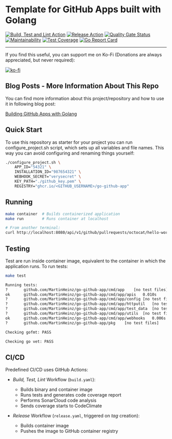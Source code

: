 # Template for GitHub Apps built with Golang

[![Build, Test and Lint Action](https://github.com/MartinHeinz/go-github-app/workflows/Build,%20Test,%20Lint/badge.svg)](https://github.com/MartinHeinz/go-github-app/workflows/Build,%20Test,%20Lint/badge.svg)
[![Release Action](https://github.com/MartinHeinz/go-github-app/workflows/Release/badge.svg)](https://github.com/https://github.com/MartinHeinz/go-github-app/workflows/Release/badge.svg)
[![Quality Gate Status](https://sonarcloud.io/api/project_badges/measure?project=MartinHeinz_go-github-app&metric=alert_status)](https://sonarcloud.io/summary/new_code?id=MartinHeinz_go-github-app)
[![Maintainability](https://api.codeclimate.com/v1/badges/05a671e6cc9b25ddd1e5/maintainability)](https://codeclimate.com/github/MartinHeinz/go-github-app/maintainability)
[![Test Coverage](https://api.codeclimate.com/v1/badges/05a671e6cc9b25ddd1e5/test_coverage)](https://codeclimate.com/github/MartinHeinz/go-github-app/test_coverage)
[![Go Report Card](https://goreportcard.com/badge/github.com/MartinHeinz/go-github-app)](https://goreportcard.com/report/github.com/MartinHeinz/go-github-app)

--------------

If you find this useful, you can support me on Ko-Fi (Donations are always appreciated, but never required):

[![ko-fi](https://ko-fi.com/img/githubbutton_sm.svg)](https://ko-fi.com/K3K6F4XN6)

## Blog Posts - More Information About This Repo

You can find more information about this project/repository and how to use it in following blog post:

[Building GitHub Apps with Golang](https://martinheinz.dev/blog/65)

## Quick Start

To use this repository as starter for your project you can run configure_project.sh script, which sets up all variables and file names. This way you can avoid configuring and renaming things yourself:

```bash
./configure_project.sh \
    APP_ID="54321" \
    INSTALLATION_ID="987654321" \
    WEBHOOK_SECRET="verysecret" \
    KEY_PATH="./github_key.pem" \
    REGISTRY="ghcr.io/<GITHUB_USERNAME>/go-github-app"
```

## Running

```bash
make container  # Builds containerized application
make run        # Runs container at localhost

# From another terminal:
curl http://localhost:8080/api/v1/github/pullrequests/octocat/hello-world
```

## Testing

Test are run inside container image, equivalent to the container in which the application runs. To run tests:

```bash
make test

Running tests:
?   	github.com/MartinHeinz/go-github-app/cmd/app	[no test files]
ok  	github.com/MartinHeinz/go-github-app/cmd/app/apis	0.010s
?   	github.com/MartinHeinz/go-github-app/cmd/app/config	[no test files]
?   	github.com/MartinHeinz/go-github-app/cmd/app/httputil	[no test files]
?   	github.com/MartinHeinz/go-github-app/cmd/app/test_data	[no test files]
?   	github.com/MartinHeinz/go-github-app/cmd/app/utils	[no test files]
ok  	github.com/MartinHeinz/go-github-app/cmd/app/webhooks	0.006s
?   	github.com/MartinHeinz/go-github-app/pkg	[no test files]

Checking gofmt: PASS

Checking go vet: PASS
```

## CI/CD

Predefined CI/CD uses GitHub Actions:

- _Build, Test, Lint_ Workflow (`build.yaml`):
    - Builds binary and container image
    - Runs tests and generates code coverage report
    - Performs SonarCloud code analysis
    - Sends coverage starts to CodeClimate

- _Release_ Workflow (`release.yaml`, triggered on _tag_ creation):
    - Builds container image
    - Pushes the image to GitHub container registry
